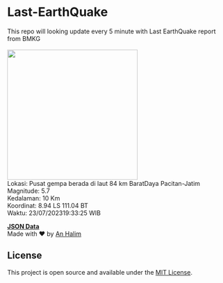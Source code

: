 # Last-EarthQuake
This repo will looking update every 5 minute with Last EarthQuake report from BMKG
<br>
<br>
<img src="https://static.bmkg.go.id/20230723193325.mmi.jpg" width="300"/>
<br>
Lokasi: Pusat gempa berada di laut 84 km BaratDaya Pacitan-Jatim <br>
Magnitude: 5.7 <br>
Kedalaman: 10 Km <br>
Koordinat: 8.94 LS 111.04 BT <br>
Waktu: 23/07/202319:33:25 WIB <br>

<a href="./data/data.json">**JSON Data**</a>
<br>
Made with ❤️ by <a href="https://github.com/an-halim">An Halim</a>
## License

This project is open source and available under the [MIT License](LICENSE).
